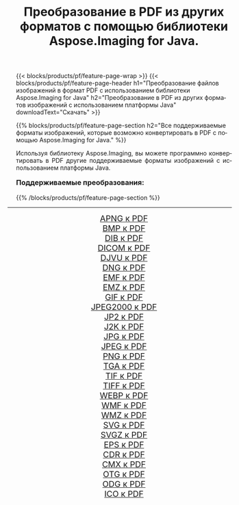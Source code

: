 ﻿---
title: Преобразование в PDF из других форматов с помощью библиотеки Aspose.Imaging for Java. 
weight: 3920
url: /ru/java/conversion/to/pdf/ 
lang: ru
langdirlevel: 2
locales: zh-hans,ja,it,ru,de,es,fr,nl,id,lt,pl,pt,vi,tr,ko,zh-hant,ar,hi,th,sv,cs,uk,he
description: Используя Aspose.Imaging, вы можете конвертировать в PDF другие форматы с помощью Java.
---

{{< blocks/products/pf/feature-page-wrap >}}
{{< blocks/products/pf/feature-page-header h1="Преобразование файлов изображений в формат PDF с использованием библиотеки Aspose.Imaging for Java" h2="Преобразование в PDF из других форматов изображений с использованием платформы Java" downloadText="Скачать" >}}


{{% blocks/products/pf/feature-page-section  h2="Все поддерживаемые форматы изображений, которые возможно конвертировать в PDF с помощью Aspose.Imaging for Java." %}}
<p align=justify>Используя библиотеку Aspose.Imaging, вы можете программно конвертировать в PDF другие поддерживаемые форматы изображений с использованием платформы Java.</p>
<h3 style="margin-top:16px;">
Поддерживаемые преобразования:
</h3>
{{% /blocks/products/pf/feature-page-section %}}
<div class="container-fluid productfamilypage bg-gray">
    <div class="convertypes bg-gray agp-content section">
        <div class="container">
		<hr style="margin-left:-20px;"/>
		<div class="row other-converters" style="gap: 10px;font-size: 19px;text-align:center;">
		    <div class='col-md-3 other-converter remove-lp remove-rp'><a href="/imaging/ru/java/conversion/apng-to-pdf/" style="padding:15px;">APNG к PDF</a></div>
<div class='col-md-3 other-converter remove-lp remove-rp'><a href="/imaging/ru/java/conversion/bmp-to-pdf/" style="padding:15px;">BMP к PDF</a></div>
<div class='col-md-3 other-converter remove-lp remove-rp'><a href="/imaging/ru/java/conversion/dib-to-pdf/" style="padding:15px;">DIB к PDF</a></div>
<div class='col-md-3 other-converter remove-lp remove-rp'><a href="/imaging/ru/java/conversion/dicom-to-pdf/" style="padding:15px;">DICOM к PDF</a></div>
<div class='col-md-3 other-converter remove-lp remove-rp'><a href="/imaging/ru/java/conversion/djvu-to-pdf/" style="padding:15px;">DJVU к PDF</a></div>
<div class='col-md-3 other-converter remove-lp remove-rp'><a href="/imaging/ru/java/conversion/dng-to-pdf/" style="padding:15px;">DNG к PDF</a></div>
<div class='col-md-3 other-converter remove-lp remove-rp'><a href="/imaging/ru/java/conversion/emf-to-pdf/" style="padding:15px;">EMF к PDF</a></div>
<div class='col-md-3 other-converter remove-lp remove-rp'><a href="/imaging/ru/java/conversion/emz-to-pdf/" style="padding:15px;">EMZ к PDF</a></div>
<div class='col-md-3 other-converter remove-lp remove-rp'><a href="/imaging/ru/java/conversion/gif-to-pdf/" style="padding:15px;">GIF к PDF</a></div>
<div class='col-md-3 other-converter remove-lp remove-rp'><a href="/imaging/ru/java/conversion/jpeg2000-to-pdf/" style="padding:15px;">JPEG2000 к PDF</a></div>
<div class='col-md-3 other-converter remove-lp remove-rp'><a href="/imaging/ru/java/conversion/jp2-to-pdf/" style="padding:15px;">JP2 к PDF</a></div>
<div class='col-md-3 other-converter remove-lp remove-rp'><a href="/imaging/ru/java/conversion/j2k-to-pdf/" style="padding:15px;">J2K к PDF</a></div>
<div class='col-md-3 other-converter remove-lp remove-rp'><a href="/imaging/ru/java/conversion/jpg-to-pdf/" style="padding:15px;">JPG к PDF</a></div>
<div class='col-md-3 other-converter remove-lp remove-rp'><a href="/imaging/ru/java/conversion/jpeg-to-pdf/" style="padding:15px;">JPEG к PDF</a></div>
<div class='col-md-3 other-converter remove-lp remove-rp'><a href="/imaging/ru/java/conversion/png-to-pdf/" style="padding:15px;">PNG к PDF</a></div>
<div class='col-md-3 other-converter remove-lp remove-rp'><a href="/imaging/ru/java/conversion/tga-to-pdf/" style="padding:15px;">TGA к PDF</a></div>
<div class='col-md-3 other-converter remove-lp remove-rp'><a href="/imaging/ru/java/conversion/tif-to-pdf/" style="padding:15px;">TIF к PDF</a></div>
<div class='col-md-3 other-converter remove-lp remove-rp'><a href="/imaging/ru/java/conversion/tiff-to-pdf/" style="padding:15px;">TIFF к PDF</a></div>
<div class='col-md-3 other-converter remove-lp remove-rp'><a href="/imaging/ru/java/conversion/webp-to-pdf/" style="padding:15px;">WEBP к PDF</a></div>
<div class='col-md-3 other-converter remove-lp remove-rp'><a href="/imaging/ru/java/conversion/wmf-to-pdf/" style="padding:15px;">WMF к PDF</a></div>
<div class='col-md-3 other-converter remove-lp remove-rp'><a href="/imaging/ru/java/conversion/wmz-to-pdf/" style="padding:15px;">WMZ к PDF</a></div>
<div class='col-md-3 other-converter remove-lp remove-rp'><a href="/imaging/ru/java/conversion/svg-to-pdf/" style="padding:15px;">SVG к PDF</a></div>
<div class='col-md-3 other-converter remove-lp remove-rp'><a href="/imaging/ru/java/conversion/svgz-to-pdf/" style="padding:15px;">SVGZ к PDF</a></div>
<div class='col-md-3 other-converter remove-lp remove-rp'><a href="/imaging/ru/java/conversion/eps-to-pdf/" style="padding:15px;">EPS к PDF</a></div>
<div class='col-md-3 other-converter remove-lp remove-rp'><a href="/imaging/ru/java/conversion/cdr-to-pdf/" style="padding:15px;">CDR к PDF</a></div>
<div class='col-md-3 other-converter remove-lp remove-rp'><a href="/imaging/ru/java/conversion/cmx-to-pdf/" style="padding:15px;">CMX к PDF</a></div>
<div class='col-md-3 other-converter remove-lp remove-rp'><a href="/imaging/ru/java/conversion/otg-to-pdf/" style="padding:15px;">OTG к PDF</a></div>
<div class='col-md-3 other-converter remove-lp remove-rp'><a href="/imaging/ru/java/conversion/odg-to-pdf/" style="padding:15px;">ODG к PDF</a></div>
<div class='col-md-3 other-converter remove-lp remove-rp'><a href="/imaging/ru/java/conversion/ico-to-pdf/" style="padding:15px;">ICO к PDF</a></div>
                </div>
        </div>
    </div>
</div>
<br/>

